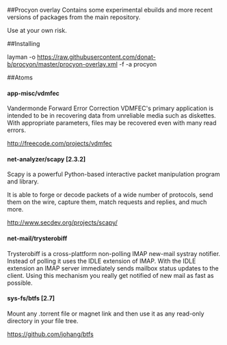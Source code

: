 ##Procyon overlay
Contains some experimental ebuilds and more recent versions of packages from the main repository.

Use at your own risk.

##Installing

layman -o https://raw.githubusercontent.com/donat-b/procyon/master/procyon-overlay.xml -f -a procyon

##Atoms

#### app-misc/vdmfec
Vandermonde Forward Error Correction
VDMFEC's primary application is intended to be in recovering data from unreliable media such as diskettes. With appropriate parameters, files may be recovered even with many read errors.

http://freecode.com/projects/vdmfec


#### net-analyzer/scapy [2.3.2]
Scapy is a powerful Python-based interactive packet manipulation program and library.

It is able to forge or decode packets of a wide number of protocols, send them on the wire, capture them, match requests and replies, and much more.

http://www.secdev.org/projects/scapy/


#### net-mail/trysterobiff
Trysterobiff is a cross-plattform non-polling IMAP new-mail systray notifier.
Instead of polling it uses the IDLE extension of IMAP. With the IDLE extension
an IMAP server immediately sends mailbox status updates to the client. Using
this mechanism you really get notified of new mail as fast as possible.


#### sys-fs/btfs [2.7]
Mount any .torrent file or magnet link and then use it as any read-only directory in your file tree.

https://github.com/johang/btfs
